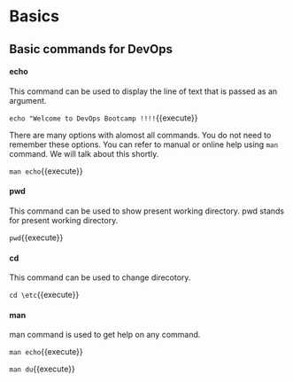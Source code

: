 # Basics
## Basic commands for DevOps

#### echo
This command can be used to display the line of text that is passed as an argument. 

`echo "Welcome to DevOps Bootcamp !!!!`{{execute}}

There are many options with alomost all commands. You do not need to remember these options. You can refer to manual or online help using `man ` command. We will talk about this shortly.

`man echo`{{execute}}
 
#### pwd

This command can be used to show present working directory. pwd stands for present working directory.

`pwd`{{execute}}

 
#### cd

This command can be used to change direcotory.

`cd \etc`{{execute}}

#### man

man command is used to get help on any command. 

`man echo`{{execute}}

`man du`{{execute}}

